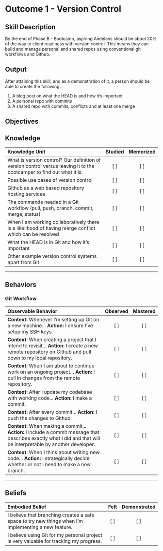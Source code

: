 # Outcome 1 - Version Control

**Skill Description**
----------
By the end of Phase B - Bootcamp, aspiring Andelans should be about 30% of the way to client readiness with version control. This means they can build and manage personal and shared repos using conventional git workflows and Github.


**Output**
----------
After attaining this skill, and as a demonstration of it, a person should be able to create the following:

1. A blog post on what the HEAD is and how it’s important
2. A personal repo with commits
3. A shared repo with commits, conflicts and at least one merge


**Objectives**
----------

## **Knowledge**


| Knowledge Unit   |      Studied      | Memorized |
|:-------------|:------------------:|:--------:|
| What is version control? Our definition of version control versus leaving it to the bootcamper to find out what it is. | [ ] | [ ]  |
| Possible use cases of version control |   [ ]   |   [ ] |
| Github as a web based repository hosting services | [ ] |    [ ] |
| The commands needed in a Git workflow (pull, push, branch, commit, merge, status) | [ ] |    [ ] |
| When I am working collaboratively there is a likelihood of having merge conflict which can be resolved | [ ] |    [ ] |
| What the HEAD is in Git and how it’s important | [ ] |    [ ] |
| Other example version control systems apart from Git | [ ] |    [ ] |


----------


## **Behaviors**


### Git Workflow
| Observable Behavior   |      Observed      | Mastered |
|:-------------|:------------------:|:--------:|
| **Context:** Whenever I’m setting up Git on a new machine... **Action:** I ensure I've setup my SSH keys. | [ ] | [ ]  |
| **Context:** When creating a project that I intend to revisit... **Action:** I create a new remote repository on Github and pull down to my local repository. |   [ ]   |   [ ] |
| **Context:** When I am about to continue work on an ongoing project... **Action:** I pull in changes from the remote repository. | [ ] |    [ ] |
| **Context:** After I update my codebase with working code... **Action:** I make a commit. | [ ] |    [ ] |
| **Context:** After every commit... **Action:** I push the changes to Github. | [ ] |    [ ] |
| **Context:** When making a commit... **Action:** I include a commit message that describes exactly what I did and that will be interpretable by another developer. | [ ] |    [ ] |
| **Context:** When I think about writing new code... **Action:** I strategically decide whether or not I need to make a new branch. |  [ ]  |     [ ]  |

----------


## **Beliefs**


| Embodied Belief   |      Felt      | Demonstrated |
|:-------------|:------------------:|:--------:|
| I believe that branching creates a safe space to try new things when I’m implementing a new feature. | [ ] | [ ]  |
| I believe using Git for my personal project is very valuable for tracking my progress. |   [ ]   |   [ ] |
